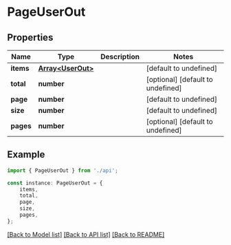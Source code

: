 # PageUserOut


## Properties

Name | Type | Description | Notes
------------ | ------------- | ------------- | -------------
**items** | [**Array&lt;UserOut&gt;**](UserOut.md) |  | [default to undefined]
**total** | **number** |  | [optional] [default to undefined]
**page** | **number** |  | [default to undefined]
**size** | **number** |  | [default to undefined]
**pages** | **number** |  | [optional] [default to undefined]

## Example

```typescript
import { PageUserOut } from './api';

const instance: PageUserOut = {
    items,
    total,
    page,
    size,
    pages,
};
```

[[Back to Model list]](../README.md#documentation-for-models) [[Back to API list]](../README.md#documentation-for-api-endpoints) [[Back to README]](../README.md)
